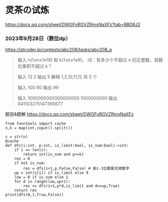 # 灵茶の试炼

https://docs.qq.com/sheet/DWGFoRGVZRmxNaXFz?tab=BB08J2

### 2023年9月28日（数位dp）

https://atcoder.jp/contests/abc208/tasks/abc208_e

> 输入 n(1≤n≤1e18) 和 k(1≤k≤1e9)。
> 问：有多少个不超过 n 的正整数，其数位乘积不超过 k？
>
> 输入 13 2
> 输出 5
> 解释 1,2,10,11,12 共 5 个
>
> 输入 100 80
> 输出 99
>
> 输入 1000000000000000000 1000000000
> 输出 841103275147365677

题目&题解
https://docs.qq.com/sheet/DWGFoRGVZRmxNaXFz

```
from functools import cache
n,k = map(int,input().split())

s = str(n)
@cache
def dfs(i:int, p:int, is_limit:bool, is_num:bool)->int:
    if i == len(s):
        return int(is_num and p<=k)
    res = 0
    if not is_num:
        res = dfs(i+1,p,False,False) # 前i-1位都是无效数字
    up = int(s[i]) if is_limit else 9
    low = 0 if is_num else 1
    for d in range(low,up+1):
        res += dfs(i+1,p*d,is_limit and d==up,True)
    return res
print(dfs(0,1,True,False))
```

